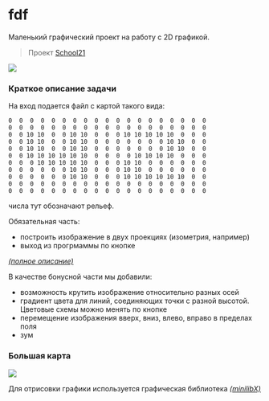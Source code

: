 # fdf
Маленький графический проект на работу с 2D графикой.

> Проект [School21](https://21-school.ru/)

![](readme/fdf_42.gif)

### Краткое описание задачи

На вход подается файл с картой такого вида:

```
0  0  0  0  0  0  0  0  0  0  0  0  0  0  0  0  0  0  0
0  0  0  0  0  0  0  0  0  0  0  0  0  0  0  0  0  0  0
0  0 10 10  0  0 10 10  0  0  0 10 10 10 10 10  0  0  0
0  0 10 10  0  0 10 10  0  0  0  0  0  0  0 10 10  0  0
0  0 10 10  0  0 10 10  0  0  0  0  0  0  0 10 10  0  0
0  0 10 10 10 10 10 10  0  0  0  0 10 10 10 10  0  0  0
0  0  0 10 10 10 10 10  0  0  0 10 10  0  0  0  0  0  0
0  0  0  0  0  0 10 10  0  0  0 10 10  0  0  0  0  0  0
0  0  0  0  0  0 10 10  0  0  0 10 10 10 10 10 10  0  0
0  0  0  0  0  0  0  0  0  0  0  0  0  0  0  0  0  0  0
0  0  0  0  0  0  0  0  0  0  0  0  0  0  0  0  0  0  0
```
числа тут обозначают рельеф.

Обязательная часть:
 - построить изображение в двух проекциях (изометрия, например)
 - выход из прогрмаммы по кнопке

*[(полное описание)](readme/fdf.en.pdf)*

В качестве бонусной части мы добавили:
 - возможность крутить изображение относительно разных осей
 - градиент цвета для линий, соединяющих точки с разной высотой. Цветовые схемы можно менять по кнопке
 - перемещение изображения вверх, вниз, влево, вправо в пределах поля
 - зум

### Большая карта

![](readme/fdf_mars.gif)

Для отрисовки графики используется графическая библиотека *[(minilibX)](https://github.com/pbondoer/MinilibX)*
